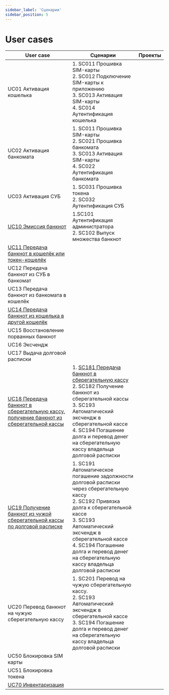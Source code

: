 ```yaml
---
sidebar_label: 'Сценарии'
sidebar_position: 5
---
```

# User cases


| User case | Сценарии                                                                                                                                                                                                                                                                                                         | Проекты |
| ---------- |------------------------------------------------------------------------------------------------------------------------------------------------------------------------------------------------------------------------------------------------------------------------------------------------------------------| ---------- |
| UC01 Активация кошелька | 1. SC011 Прошивка SIM-карты <br/> 2. SС012 Подключение SIM-карты к приложению <br/> 3. SC013 Активация SIM-карты <br/> 4. SC014 Аутентификация кошелька                                                                                                                                                          
| UC02 Активация банкомата | 1. SC011 Прошивка SIM-карты <br/> 2. SC021 Прошивка банкомата <br/> 3. SC013 Активация SIM-карты <br/> 4. SC022 Аутентификация банкомата                                                                                                                                                                         |
| UC03 Активация СУБ | 1. SC031 Прошивка токена <br/> 2. SC032 Аутентификация СУБ                                                                                                                                                                                                                                                       | 
| [UC10 Эмиссия банкнот](uc10.md) | 1.SC101 Аутентификация администратора <br/> 2. SC102 Выпуск множества банкнот                                                                                                                                                                                                                                    | 
| [UC11 Передача банкнот в кошелёк или токен-кошелёк](uc11.md) |                                                                                                                                                                                                                                                                                                                  |
| UC12 Передача банкнот из СУБ в банкомат |                                                                                                                                                                                                                                                                                                                  |
| UC13 Передача банкнот из банкомата в кошелёк |                                                                                                                                                                                                                                                                                                                  |
| [UC14 Передача банкнот из кошелька в другой кошелёк](uc14.md) |                                                                                                                                                                                                                                                                                                                  |
| UC15 Восстановление порванных банкнот |                                                                                                                                                                                                                                                                                                                  |
| UC16 Эксчендж |                                                                                                                                                                                                                                                                                                                  |
| UC17 Выдача долговой расписки |                                                                                                                                                                                                                                                                                                                  |
| [UC18 Передача банкнот в сберегательную кассу, получение банкнот из сберегательной кассы](uc18.md) | 1. [SC181 Передача банкнот в сберегательную кассу](../scenarios/sc181.md) <br/> 2. SC182 Получение банкнот из сберегательной кассы <br/> 3. SC193 Автоматический эксчендж в сберегательной кассе <br/>4. SC194 Погашение долга и перевод денег на сберегательную кассу владельца долговой расписки               |
| [UC19 Получение банкнот из чужой сберегательной кассы по долговой расписке](uc19.md)| 1. SC191 Автоматическое погашение задолжности долговой расписки через сберегательную кассу <br/> 2. SC192 Привязка долга к сберегательной кассе <br/> 3. SC193 Автоматический эксчендж в сберегательной кассе <br/> 4. SC194 Погашение долга и перевод денег на сберегательную кассу владельца долговой расписки |
| UC20 Перевод банкнот на чужую сберегательную кассу | 1. SC201 Перевод на чужую сберегательную кассу. <br/> 2. SC193 Автоматический  эксчендж в сберегательной кассе <br/> 3. SC194 Погашение долга и перевод денег на сберегательную кассу  владельца долговой расписки                                                                                               |
| UC50 Блокировка SIM карты |                                                                                                                                                                                                                                                                                                                  |
| UC51 Блокировка токена |                                                                                                                                                                                                                                                                                                                  |
| [UC70 Инвентаризация](uc70.md) |                                                                                                                                                                                                                                                                                                                  |